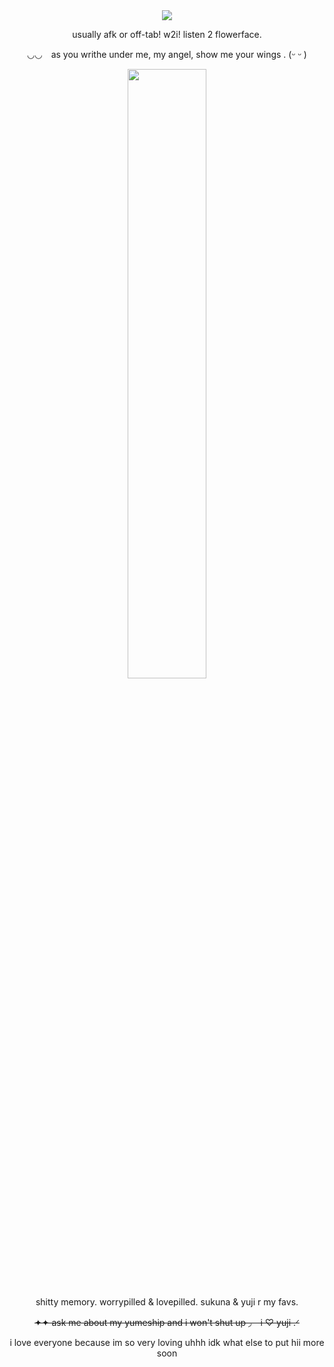 <div align="center">
  <img src="https://files.catbox.moe/vn5keb.png">
</div>
<p align="center">usually afk or off-tab! w2i! listen 2 flowerface. </p>
<p align="center">◡◡⠀ as you writhe under me, my angel, show me your wings  .   (ᵕ ᵕ )</p
</div>
<div align="center">
  <img width = "50%" src="https://files.catbox.moe/lau52w.png">
</div>
<p align="center">shitty memory. worrypilled & lovepilled. sukuna & yuji r my favs.</p
</div>
<p align="center"><strike>✦✦ ask me about my yumeship and i won't shut up ◞　i ♡ yuji .ᐟ </strike></p
</div>
<p align="center">i love everyone because im so very loving uhhh idk what else to put hii more soon</p
</div>
